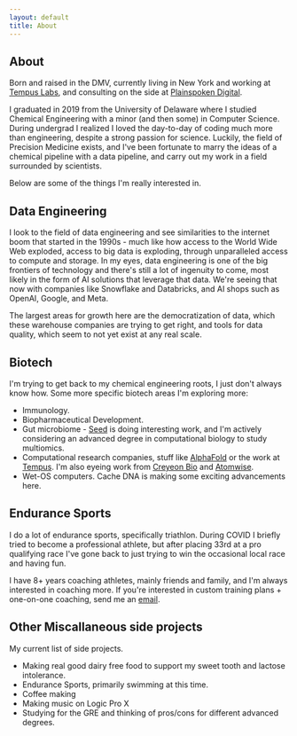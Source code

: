 ```yaml
---
layout: default
title: About
---
```


## About

Born and raised in the DMV, currently living in New York and working at [Tempus Labs](https://www.tempus.com/), and consulting on the side at [Plainspoken Digital](https://www.plainspokendigital.com/).

I graduated in 2019 from the University of Delaware where I studied Chemical Engineering with a minor (and then some) in Computer Science. During undergrad I realized I loved the day-to-day of coding much more than engineering, despite a strong passion for science. Luckily, the field of Precision Medicine exists, and I've been fortunate to marry the ideas of a chemical pipeline with a data pipeline, and carry out my work in a field surrounded by scientists. 

Below are some of the things I'm really interested in.

## Data Engineering

I look to the field of data engineering and see similarities to the internet boom that started in the 1990s - much like how access to the World Wide Web exploded, access to big data is exploding, through unparalleled access to compute and storage. In my eyes, data engineering is one of the big frontiers of technology and there's still a lot of ingenuity to come, most likely in the form of AI solutions that leverage that data. We're seeing that now with companies like Snowflake and Databricks, and AI shops such as OpenAI, Google, and Meta.

The largest areas for growth here are the democratization of data, which these warehouse companies are trying to get right, and tools for data quality, which seem to not yet exist at any real scale. 

## Biotech 

I'm trying to get back to my chemical engineering roots, I just don't always know how. Some more specific biotech areas I'm exploring more: 
* Immunology. 
* Biopharmaceutical Development.
* Gut microbiome - [Seed](https://seed.com/) is doing interesting work, and I'm actively considering an advanced degree in computational biology to study multiomics. 
* Computational research companies, stuff like [AlphaFold](https://deepmind.com/blog/article/AlphaFold-Using-AI-for-scientific-discovery) or the work at [Tempus](https://www.tempus.com/). I'm also eyeing work from [Creyeon Bio](https://creyonbio.com/) and [Atomwise](https://www.atomwise.com/). 
* Wet-OS computers. Cache DNA is making some exciting advancements here. 


## Endurance Sports 

I do a lot of endurance sports, specifically triathlon. During COVID I briefly tried to become a professional athlete, but after placing 33rd at a pro qualifying race I've gone back to just trying to win the occasional local race and having fun. 

I have 8+ years coaching athletes, mainly friends and family, and I'm always interested in coaching more. If you're interested in custom training plans + one-on-one coaching, send me an [email](noah.kennedy1@gmail.com).

## Other Miscallaneous side projects

My current list of side projects. 
* Making real good dairy free food to support my sweet tooth and lactose intolerance. 
* Endurance Sports, primarily swimming at this time.
* Coffee making
* Making music on Logic Pro X
* Studying for the GRE and thinking of pros/cons for different advanced degrees. 